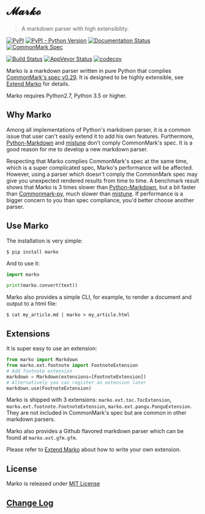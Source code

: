 # 𝓜𝓪𝓻𝓴𝓸

> A markdown parser with high extensibility.

[![PyPI](https://img.shields.io/pypi/v/marko.svg?logo=python&logoColor=white)](https://pypi.org/project/marko/)
[![PyPI - Python Version](https://img.shields.io/pypi/pyversions/marko.svg?logo=python&logoColor=white)](https://pypi.org/project/marko/)
[![Documentation Status](https://img.shields.io/readthedocs/marko-py.svg?logo=readthedocs)](https://marko-py.readthedocs.io/en/latest/?badge=latest)
[![CommonMark Spec](https://img.shields.io/badge/CommonMark-0.29-blue.svg)][spec]

[![Build Status](https://img.shields.io/travis/frostming/marko/master.svg?label=Travis&logo=travis)](https://travis-ci.org/frostming/marko)
[![AppVeyor Status](https://img.shields.io/appveyor/ci/frostming/marko/master.svg?logo=appveyor)](https://ci.appveyor.com/project/frostming/marko/branch/master)
[![codecov](https://codecov.io/gh/frostming/marko/branch/master/graph/badge.svg)](https://codecov.io/gh/frostming/marko)

Marko is a markdown parser written in pure Python that complies [CommonMark's spec v0.29][spec].
It is designed to be highly extensible, see [Extend Marko](#extend-marko) for details.

Marko requires Python2.7, Python 3.5 or higher.

## Why Marko

Among all implementations of Python's markdown parser, it is a common issue that user can't easily extend it to add his own features. Furthermore, [Python-Markdown][pymd] and [mistune][mistune] don't comply CommonMark's spec. It is a good reason for me to develop a new markdown parser.

Respecting that Marko complies CommonMark's spec at the same time, which is a super complicated spec, Marko's performance will be affected. However, using a parser
which doesn't comply the CommonMark spec may give you unexpected rendered results from time to time.
A benchmark result shows that Marko is 3 times slower than [Python-Markdown][pymd], but a bit faster than [Commonmark-py][cmpy], much slower than [mistune][mistune]. If performance is a bigger concern to you than spec compliance, you'd better choose another parser.

[spec]: https://spec.commonmark.org/0.29/
[pymd]: https://github.com/waylan/Python-Markdown
[mistune]: https://github.com/lepture/mistune
[cmpy]: https://github.com/rtfd/CommonMark-py

## Use Marko

The installation is very simple:

    $ pip install marko

And to use it:

```python
import marko

print(marko.convert(text))
```

Marko also provides a simple CLI, for example, to render a document and output to a html file:

    $ cat my_article.md | marko > my_article.html

## Extensions

It is super easy to use an extension:

```python
from marko import Markdown
from marko.ext.footnote import FootnoteExtension
# Add footnote extension
markdown = Markdown(extensions=[FootnoteExtension])
# Alternatively you can register an extension later
markdown.use(FootnoteExtension)
```
Marko is shipped with 3 extensions: `marko.ext.toc.TocExtension`, `marko.ext.footnote.FootnoteExtension`,
`marko.ext.pangu.PanguExtension`. They are not included in CommonMark's spec but are common in other markdown parsers.

Marko also provides a Github flavored markdown parser which can be found at `marko.ext.gfm.gfm`.

Please refer to [Extend Marko](https://marko-py.readthedocs.io/en/latest/extend.html) about how to
write your own extension.

## License

Marko is released under [MIT License](LICENSE)

## [Change Log](CHANGELOG.md)
